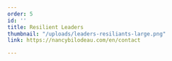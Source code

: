 ```yaml
---
order: 5
id: ''
title: Resilient Leaders
thumbnail: "/uploads/leaders-resiliants-large.png"
link: https://nancybilodeau.com/en/contact

---
```

